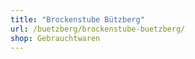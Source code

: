 ```yaml
---
title: "Brockenstube Bützberg"
url: /buetzberg/brockenstube-buetzberg/
shop: Gebrauchtwaren
---
```

